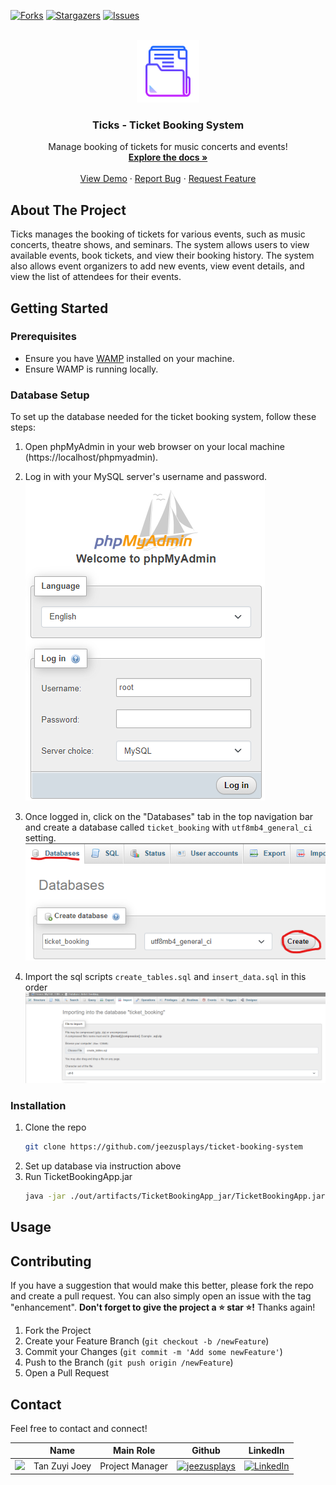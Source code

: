 [![Forks][forks-shield]][forks-url]
[![Stargazers][stars-shield]][stars-url]
[![Issues][issues-shield]][issues-url]

<!-- PROJECT LOGO -->
<br />
<div align="center">
  <a href="https://github.com/jeezusplays/ticket-booking-system">
    <img src="logo/logo.png" alt="Logo" width="100" height="100">
  </a>

<h3 align="center">Ticks - Ticket Booking System</h3>

  <p align="center">
    Manage booking of tickets for music concerts and events!
    <br />
    <a href="https://github.com/jeezusplays/ticket-booking-system"><strong>Explore the docs »</strong></a>
    <br />
    <br />
    <a href="https://github.com/jeezusplays/ticket-booking-system">View Demo</a>
    ·
    <a href="https://github.com/jeezusplays/ticket-booking-system/issues">Report Bug</a>
    ·
    <a href="https://github.com/jeezusplays/ticket-booking-system/issues">Request Feature</a>
  </p>
</div>


## About The Project
Ticks manages the booking of tickets for various events, such as music concerts, theatre shows, and seminars. The system allows users to view available events, book tickets, and view their booking history. The system also allows event organizers to add new events, view event details, and view the list of attendees for their events.

## Getting Started
### Prerequisites
* Ensure you have [WAMP](https://www.wampserver.com/en/download-wampserver-64bits/) installed on your machine.
* Ensure WAMP is  running locally.

### Database Setup
To set up the database needed for the ticket booking system, follow these steps:

1. Open phpMyAdmin in your web browser on your local machine (https://localhost/phpmyadmin).

2. Log in with your MySQL server's username and password.<br>
![phpMyAdmin](./imgs/phplogin.png)

3. Once logged in, click on the "Databases" tab in the top navigation bar and create a database called `ticket_booking` with `utf8mb4_general_ci` setting.
![database setup](./imgs/createdatabase.png)

4. Import the sql scripts `create_tables.sql` and `insert_data.sql` in this order<br>
![database setup](./imgs/script1.png)

### Installation
1. Clone the repo
   ```sh
   git clone https://github.com/jeezusplays/ticket-booking-system
    ```
2. Set up database via instruction above
3. Run TicketBookingApp.jar
    ```sh
    java -jar ./out/artifacts/TicketBookingApp_jar/TicketBookingApp.jar
    ```
<!-- 3. Install NPM packages (if applicable)
   ```sh
   npm install
   ```
3. Start the development server.
    ```sh
    npm start
    ```
4. Open the project in your browser.
    ```sh
    open http://localhost:3000
    ``` -->

## Usage
<!-- To use the application, follow these steps:
1. Open the application in a web browser.
2. Follow the on-screen instructions to navigate through the application's features.
3. If prompted, enter any required input values or select desired options.
4. When finished, exit the application or close the web browser. -->

## Contributing
If you have a suggestion that would make this better, please fork the repo and create a pull request. You can also simply open an issue with the tag "enhancement".
**Don't forget to give the project a :star: star :star:!** Thanks again!

1. Fork the Project
2. Create your Feature Branch (`git checkout -b /newFeature`)
3. Commit your Changes (`git commit -m 'Add some newFeature'`)
4. Push to the Branch (`git push origin /newFeature`)
5. Open a Pull Request

## Contact
Feel free to contact and connect!

|| Name | Main Role | Github | LinkedIn |
|-----------| ----------- | ----------- | ----------- | ----------- |
|<img src="https://avatars.githubusercontent.com/u/68149788?v=4" width="100"></img>|Tan Zuyi Joey|Project Manager|[![jeezusplays](https://img.shields.io/badge/GitHub-181717.svg?style=for-the-badge&logo=GitHub&logoColor=white)](https://github.com/jeezusplays)|[![LinkedIn](https://img.shields.io/badge/LinkedIn-0A66C2.svg?style=for-the-badge&logo=LinkedIn&logoColor=white)](https://linkedin.com/in/joey-tan-zuyi)|


[forks-shield]: https://img.shields.io/github/forks/jeezusplays/ticket-booking-system.svg?style=for-the-badge
[forks-url]: https://github.com/jeezusplays/ticket-booking-system/network/members
[stars-shield]: https://img.shields.io/github/stars/jeezusplays/ticket-booking-system.svg?style=for-the-badge
[stars-url]: https://github.com/jeezusplays/ticket-booking-system/stargazers
[issues-shield]: https://img.shields.io/github/issues/jeezusplays/ticket-booking-system.svg?style=for-the-badge
[issues-url]: https://github.com/jeezusplays/ticket-booking-system/issues
